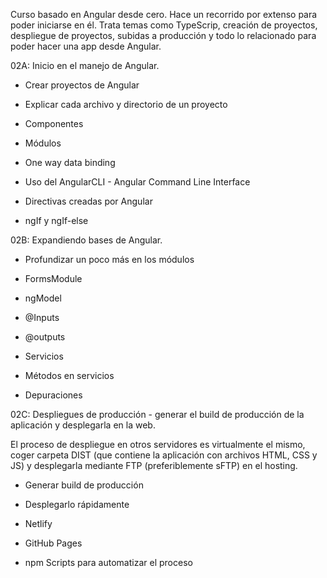 Curso basado en Angular desde cero. Hace un recorrido por extenso para poder iniciarse en él. Trata temas como TypeScrip, creación de proyectos, despliegue de proyectos, subidas a producción y todo lo relacionado para poder hacer una app desde Angular.

02A: Inicio en el manejo de Angular.

  - Crear proyectos de Angular

  - Explicar cada archivo y directorio de un proyecto

  - Componentes
  
  - Módulos
  
  - One way data binding
  
  - Uso del AngularCLI - Angular Command Line Interface
  
  - Directivas creadas por Angular
  
  - ngIf y ngIf-else

02B: Expandiendo bases de Angular.

  - Profundizar un poco más en los módulos

  - FormsModule
  
  - ngModel
  
  - @Inputs
  
  - @outputs
  
  - Servicios
  
  - Métodos en servicios
  
  - Depuraciones
    
02C: Despliegues de producción - generar el build de producción de la aplicación y desplegarla en la web.

El proceso de despliegue en otros servidores es virtualmente el mismo, coger carpeta DIST (que contiene la aplicación con archivos HTML, CSS y JS) y desplegarla mediante FTP (preferiblemente sFTP) en el hosting.

  - Generar build de producción
  
  - Desplegarlo rápidamente
  
  - Netlify
  
  - GitHub Pages
  
  - npm Scripts para automatizar el proceso
